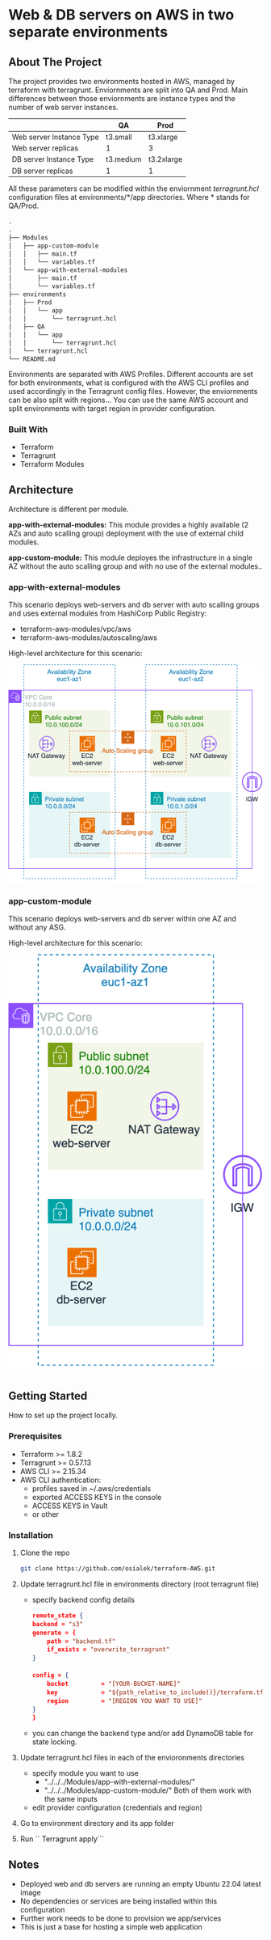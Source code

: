 # Web & DB servers on AWS in two separate environments

## About The Project

The project provides two environments hosted in AWS, managed by terraform with terragrunt. Enviornments are split into QA and Prod. Main differences between those enviornments are instance types and the number of web server instances.

|  |QA|Prod|
|------|-----|-----|
|Web server Instance Type|t3.small|t3.xlarge|
|Web server replicas | 1 | 3|
|DB server Instance Type|t3.medium|t3.2xlarge|
|DB server replicas |1|1|

All these parameters can be modified within the enviornment *terragrunt.hcl* configuration files at environments/\*/app directories. Where \* stands for QA/Prod.

```
.
.
├── Modules
│   ├── app-custom-module
│   │   ├── main.tf
│   │   └── variables.tf
│   └── app-with-external-modules
│       ├── main.tf
│       └── variables.tf
├── environments
│   ├── Prod
│   │   └── app
│   │       └── terragrunt.hcl
│   ├── QA
│   │   └── app
│   │       └── terragrunt.hcl
│   └── terragrunt.hcl
└── README.md
```

Environments are separated with AWS Profiles. Different accounts are set for both environments, what is configured with the AWS CLI profiles and used accordingly in the Terragrunt config files. However, the enviornments can be also split with regions... You can use the same AWS account and split environments with target region in provider configuration.

### Built With

- Terraform
- Terragrunt
- Terraform Modules

## Architecture

Architecture is different per module.

**app-with-external-modules:** This module provides a highly available (2 AZs and auto scalling group) deployment with the use of external child modules.

**app-custom-module:** This module deployes the infrastructure in a single AZ without the auto scalling group and with no use of the external modules..

### app-with-external-modules

This scenario deploys web-servers and db server with auto scalling groups and uses external modules from HashiCorp Public Registry:

- terraform-aws-modules/vpc/aws
- terraform-aws-modules/autoscaling/aws

High-level architecture for this scenario:

![HLD-HA-ASG](./images/hld-ha-asg.svg)

### app-custom-module

This scenario deploys web-servers and db server within one AZ and without any ASG.

High-level architecture for this scenario:

![HLD-CUSTOM](./images/hld-custom.svg)

## Getting Started

How to set up the project locally.

### Prerequisites

- Terraform >= 1.8.2
- Terragrunt >= 0.57.13
- AWS CLI >= 2.15.34
- AWS CLI authentication:
  - profiles saved in ~/.aws/credentials
  - exported ACCESS KEYS in the console
  - ACCESS KEYS in Vault
  - or other

### Installation

1. Clone the repo
    ```sh
    git clone https://github.com/osialek/terraform-AWS.git
    ```
2. Update terragrunt.hcl file in environments directory (root terragrunt file)

    - specify backend config details

        ```json
        remote_state {
        backend = "s3"
        generate = {
            path = "backend.tf"
            if_exists = "overwrite_terragrunt"
        }

        config = {
            bucket         = "[YOUR-BUCKET-NAME]"
            key            = "${path_relative_to_include()}/terraform.tfstate"
            region         = "[REGION YOU WANT TO USE]"
        }
        }
        ```
    - you can change the backend type and/or add DynamoDB table for state locking.
3. Update terragrunt.hcl files in each of the envioronments directories

    - specify module you want to use
        - "../../../Modules/app-with-external-modules/"
        - "../../../Modules/app-custom-module/"
    Both of them work with the same inputs
    - edit provider configuration (credentials and region)
4. Go to environment directory and its app folder
5. Run `` Terragrunt apply```

## Notes

- Deployed web and db servers are running an empty Ubuntu 22.04 latest image
- No dependencies or services are being installed within this configuration
- Further work needs to be done to provision we app/services
- This is just a base for hosting a simple web application
